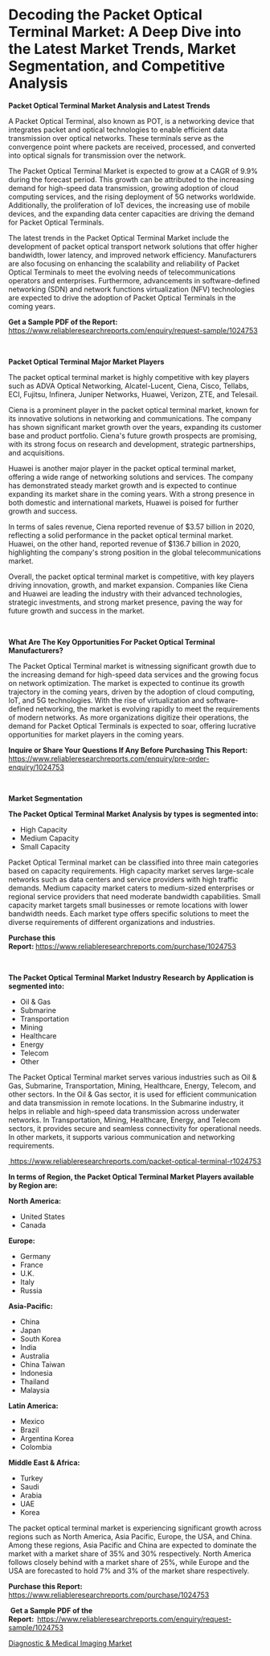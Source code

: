 <p><h1>Decoding the Packet Optical Terminal Market: A Deep Dive into the Latest Market Trends, Market Segmentation, and Competitive Analysis</h1></p><p><strong>Packet Optical Terminal Market Analysis and Latest Trends</strong></p>
<p><p>A Packet Optical Terminal, also known as POT, is a networking device that integrates packet and optical technologies to enable efficient data transmission over optical networks. These terminals serve as the convergence point where packets are received, processed, and converted into optical signals for transmission over the network.</p><p>The Packet Optical Terminal Market is expected to grow at a CAGR of 9.9% during the forecast period. This growth can be attributed to the increasing demand for high-speed data transmission, growing adoption of cloud computing services, and the rising deployment of 5G networks worldwide. Additionally, the proliferation of IoT devices, the increasing use of mobile devices, and the expanding data center capacities are driving the demand for Packet Optical Terminals.</p><p>The latest trends in the Packet Optical Terminal Market include the development of packet optical transport network solutions that offer higher bandwidth, lower latency, and improved network efficiency. Manufacturers are also focusing on enhancing the scalability and reliability of Packet Optical Terminals to meet the evolving needs of telecommunications operators and enterprises. Furthermore, advancements in software-defined networking (SDN) and network functions virtualization (NFV) technologies are expected to drive the adoption of Packet Optical Terminals in the coming years.</p></p>
<p><strong>Get a Sample PDF of the Report:&nbsp;</strong> <a href="https://www.reliableresearchreports.com/enquiry/request-sample/1024753">https://www.reliableresearchreports.com/enquiry/request-sample/1024753</a></p>
<p>&nbsp;</p>
<p><strong>Packet Optical Terminal Major Market Players</strong></p>
<p><p>The packet optical terminal market is highly competitive with key players such as ADVA Optical Networking, Alcatel-Lucent, Ciena, Cisco, Tellabs, ECI, Fujitsu, Infinera, Juniper Networks, Huawei, Verizon, ZTE, and Telesail.</p><p>Ciena is a prominent player in the packet optical terminal market, known for its innovative solutions in networking and communications. The company has shown significant market growth over the years, expanding its customer base and product portfolio. Ciena's future growth prospects are promising, with its strong focus on research and development, strategic partnerships, and acquisitions.</p><p>Huawei is another major player in the packet optical terminal market, offering a wide range of networking solutions and services. The company has demonstrated steady market growth and is expected to continue expanding its market share in the coming years. With a strong presence in both domestic and international markets, Huawei is poised for further growth and success.</p><p>In terms of sales revenue, Ciena reported revenue of $3.57 billion in 2020, reflecting a solid performance in the packet optical terminal market. Huawei, on the other hand, reported revenue of $136.7 billion in 2020, highlighting the company's strong position in the global telecommunications market.</p><p>Overall, the packet optical terminal market is competitive, with key players driving innovation, growth, and market expansion. Companies like Ciena and Huawei are leading the industry with their advanced technologies, strategic investments, and strong market presence, paving the way for future growth and success in the market.</p></p>
<p>&nbsp;</p>
<p><strong>What Are The Key Opportunities For Packet Optical Terminal Manufacturers?</strong></p>
<p><p>The Packet Optical Terminal market is witnessing significant growth due to the increasing demand for high-speed data services and the growing focus on network optimization. The market is expected to continue its growth trajectory in the coming years, driven by the adoption of cloud computing, IoT, and 5G technologies. With the rise of virtualization and software-defined networking, the market is evolving rapidly to meet the requirements of modern networks. As more organizations digitize their operations, the demand for Packet Optical Terminals is expected to soar, offering lucrative opportunities for market players in the coming years.</p></p>
<p><strong>Inquire or Share Your Questions If Any Before Purchasing This Report:</strong> <a href="https://www.reliableresearchreports.com/enquiry/pre-order-enquiry/1024753">https://www.reliableresearchreports.com/enquiry/pre-order-enquiry/1024753</a></p>
<p>&nbsp;</p>
<p><strong>Market Segmentation</strong></p>
<p><strong>The Packet Optical Terminal Market Analysis by types is segmented into:</strong></p>
<p><ul><li>High Capacity</li><li>Medium Capacity</li><li>Small Capacity</li></ul></p>
<p><p>Packet Optical Terminal market can be classified into three main categories based on capacity requirements. High capacity market serves large-scale networks such as data centers and service providers with high traffic demands. Medium capacity market caters to medium-sized enterprises or regional service providers that need moderate bandwidth capabilities. Small capacity market targets small businesses or remote locations with lower bandwidth needs. Each market type offers specific solutions to meet the diverse requirements of different organizations and industries.</p></p>
<p><strong>Purchase this Report:&nbsp;</strong><a href="https://www.reliableresearchreports.com/purchase/1024753">https://www.reliableresearchreports.com/purchase/1024753</a></p>
<p>&nbsp;</p>
<p><strong>The Packet Optical Terminal Market Industry Research by Application is segmented into:</strong></p>
<p><ul><li>Oil & Gas</li><li>Submarine</li><li>Transportation</li><li>Mining</li><li>Healthcare</li><li>Energy</li><li>Telecom</li><li>Other</li></ul></p>
<p><p>The Packet Optical Terminal market serves various industries such as Oil & Gas, Submarine, Transportation, Mining, Healthcare, Energy, Telecom, and other sectors. In the Oil & Gas sector, it is used for efficient communication and data transmission in remote locations. In the Submarine industry, it helps in reliable and high-speed data transmission across underwater networks. In Transportation, Mining, Healthcare, Energy, and Telecom sectors, it provides secure and seamless connectivity for operational needs. In other markets, it supports various communication and networking requirements.</p></p>
<p><a href="https://www.reliableresearchreports.com/packet-optical-terminal-r1024753">&nbsp;https://www.reliableresearchreports.com/packet-optical-terminal-r1024753</a></p>
<p><strong>In terms of Region, the Packet Optical Terminal Market Players available by Region are:</strong></p>
<p>
    <p> <strong> North America: </strong>
        <ul>
            <li>United States</li>
            <li>Canada</li>
        </ul>
        </p> 
    <p> <strong> Europe: </strong>
        <ul>
            <li>Germany</li>
            <li>France</li>
            <li>U.K.</li>
            <li>Italy</li>
            <li>Russia</li>
        </ul>
        </p> 
    <p> <strong> Asia-Pacific: </strong>
        <ul>
            <li>China</li>
            <li>Japan</li>
            <li>South Korea</li>
            <li>India</li>
            <li>Australia</li>
            <li>China Taiwan</li>
            <li>Indonesia</li>
            <li>Thailand</li>
            <li>Malaysia</li>
        </ul>
        </p> 
    <p> <strong> Latin America: </strong>
        <ul>
            <li>Mexico</li>
            <li>Brazil</li>
            <li>Argentina Korea</li>
            <li>Colombia</li>
        </ul>
        </p> 
    <p> <strong> Middle East & Africa: </strong>
        <ul>
            <li>Turkey</li>
            <li>Saudi</li>
            <li>Arabia</li>
            <li>UAE</li>
            <li>Korea</li>
        </ul>
    </p>
    </p>
<p><p>The packet optical terminal market is experiencing significant growth across regions such as North America, Asia Pacific, Europe, the USA, and China. Among these regions, Asia Pacific and China are expected to dominate the market with a market share of 35% and 30% respectively. North America follows closely behind with a market share of 25%, while Europe and the USA are forecasted to hold 7% and 3% of the market share respectively.</p></p>
<p><strong>Purchase this Report: </strong><a href="https://www.reliableresearchreports.com/purchase/1024753">https://www.reliableresearchreports.com/purchase/1024753</a></p>
<p>&nbsp;<strong>Get a Sample PDF of the Report:&nbsp;&nbsp;</strong><a href="https://www.reliableresearchreports.com/enquiry/request-sample/1024753">https://www.reliableresearchreports.com/enquiry/request-sample/1024753</a></p>
<p><strong></strong></p>
<p><p><a href="https://github.com/indrystar/Market-Research-Report-List-4/blob/main/diagnostic-medical-imaging-market.md">Diagnostic & Medical Imaging Market</a></p></p>